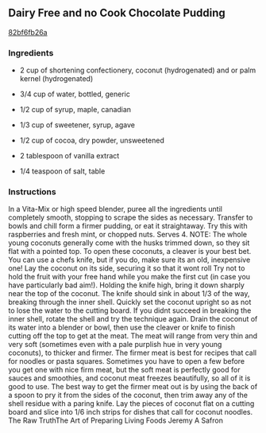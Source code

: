## Dairy Free and no Cook Chocolate Pudding

[82bf6fb26a](http://www.foodgeeks.com/recipes/21071)

### Ingredients

 - 2 cup of shortening confectionery, coconut (hydrogenated) and or palm kernel (hydrogenated)

 - 3/4 cup of water, bottled, generic

 - 1/2 cup of syrup, maple, canadian

 - 1/3 cup of sweetener, syrup, agave

 - 1/2 cup of cocoa, dry powder, unsweetened

 - 2 tablespoon of vanilla extract

 - 1/4 teaspoon of salt, table

### Instructions

In a Vita-Mix or high speed blender, puree all the ingredients until completely smooth, stopping to scrape the sides as necessary. Transfer to bowls and chill form a firmer pudding, or eat it straightaway. Try this with raspberries and fresh mint, or chopped nuts. Serves 4. NOTE: The whole young coconuts generally come with the husks trimmed down, so they sit flat with a pointed top. To open these coconuts, a cleaver is your best bet. You can use a chefs knife, but if you do, make sure its an old, inexpensive one! Lay the coconut on its side, securing it so that it wont roll Try not to hold the fruit with your free hand while you make the first cut (in case you have particularly bad aim!). Holding the knife high, bring it down sharply near the top of the coconut. The knife should sink in about 1/3 of the way, breaking through the inner shell. Quickly set the coconut upright so as not to lose the water to the cutting board. If you didnt succeed in breaking the inner shell, rotate the shell and try the technique again. Drain the coconut of its water into a blender or bowl, then use the cleaver or knife to finish cutting off the top to get at the meat. The meat will range from very thin and very soft (sometimes even with a pale purplish hue in very young coconuts), to thicker and firmer. The firmer meat is best for recipes that call for noodles or pasta squares. Sometimes you have to open a few before you get one with nice firm meat, but the soft meat is perfectly good for sauces and smoothies, and coconut meat freezes beautifully, so all of it is good to use. The best way to get the firmer meat out is by using the back of a spoon to pry it from the sides of the coconut, then trim away any of the shell residue with a paring knife. Lay the pieces of coconut flat on a cutting board and slice into 1/6 inch strips for dishes that call for coconut noodles. The Raw TruthThe Art of Preparing Living Foods Jeremy A Safron